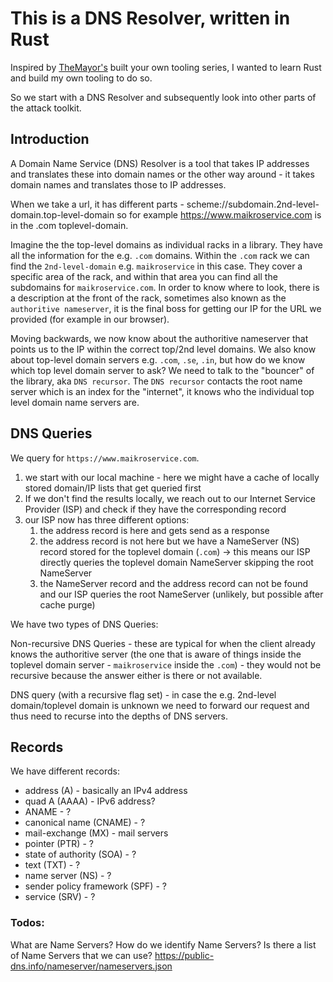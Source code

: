 # This is a DNS Resolver, written in Rust

Inspired by [TheMayor's](https://github.com/dievus) built your own tooling series, I wanted to learn Rust and build my own tooling to do so.

So we start with a DNS Resolver and subsequently look into other parts of the attack toolkit.

## Introduction

A Domain Name Service (DNS) Resolver is a tool that takes IP addresses and translates these into domain names or the other way around - it takes domain names and translates those to IP addresses.

When we take a url, it has different parts - scheme://subdomain.2nd-level-domain.top-level-domain so for example https://www.maikroservice.com is in the .com toplevel-domain.

Imagine the the top-level domains as individual racks in a library. They have all the information for the e.g. `.com` domains. Within the `.com` rack we can find the `2nd-level-domain` e.g. `maikroservice` in this case. They cover a specific area of the rack, and within that area you can find all the subdomains for `maikroservice.com`. In order to know where to look, there is a description at the front of the rack, sometimes also known as the `authoritive nameserver`, it is the final boss for getting our IP for the URL we provided (for example in our browser).

Moving backwards, we now know about the authoritive nameserver that points us to the IP within the correct top/2nd level domains. We also know about top-level domain servers e.g. `.com`, `.se`, `.in`, but how do we know which top level domain server to ask? We need to talk to the "bouncer" of the library, aka `DNS recursor`. The `DNS recursor` contacts the root name server which is an index for the "internet", it knows who the individual top level domain name servers are.

## DNS Queries

We query for `https://www.maikroservice.com`.

1. we start with our local machine - here we might have a cache of locally stored domain/IP lists that get queried first
2. If we don't find the results locally, we reach out to our Internet Service Provider (ISP) and check if they have the corresponding record
3. our ISP now has three different options:
   1. the address record is here and gets send as a response
   2. the address record is not here but we have a NameServer (NS) record stored for the toplevel domain (`.com`) -> this means our ISP directly queries the toplevel domain NameServer skipping the root NameServer
   3. the NameServer record and the address record can not be found and our ISP queries the root NameServer (unlikely, but possible after cache purge)

We have two types of DNS Queries:

Non-recursive DNS Queries - these are typical for when the client already knows the authoritive server (the one that is aware of things inside the toplevel domain server - `maikroservice` inside the `.com`) - they would not be recursive because the answer either is there or not available.

DNS query (with a recursive flag set) - in case the e.g. 2nd-level domain/toplevel domain is unknown we need to forward our request and thus need to recurse into the depths of DNS servers.

## Records

We have different records:

- address (A) - basically an IPv4 address
- quad A (AAAA) - IPv6 address?
- ANAME - ?
- canonical name (CNAME) - ?
- mail-exchange (MX) - mail servers
- pointer (PTR) - ?
- state of authority (SOA) - ?
- text (TXT) - ?
- name server (NS) - ?
- sender policy framework (SPF) - ?
- service (SRV) - ?

### Todos:

What are Name Servers?
How do we identify Name Servers?
Is there a list of Name Servers that we can use? https://public-dns.info/nameserver/nameservers.json
